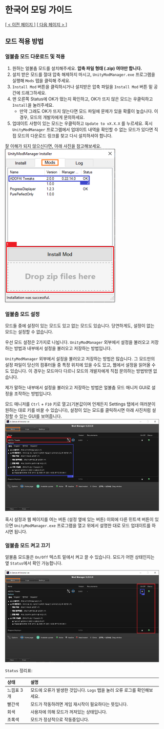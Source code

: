 # 한국어 모딩 가이드
<ins>[[ < 이전 페이지 ]](./1.md)</ins> <ins>[[ 다음 페이지 > ]](./3.md)</ins>

## 모드 적용 방법

### 얼불춤 모드 다운로드 및 적용

1. 원하는 얼불춤 모드를 설치해주세요. **압축 파일 형태 (.zip) 여야만 합니다.**
2. 설치 받은 모드를 절대 압축 해제하지 마시고, `UnityModManager.exe` 프로그램을 실행해 `Mods` 탭을 클릭해 주세요.
3. `Install Mod` 버튼을 클릭하시거나 설치받은 압축 파일을 `Install Mod` 버튼 밑 공간에 드래그하세요.
4. 맨 오른쪽 Status에 OK가 떴는지 확인하고, OK가 뜨지 않은 모드는 우클릭하고 `Install`을 눌러주세요.
    * 만약 그래도 OK가 뜨지 않는다면 모드 파일에 문제가 있을 확률이 높습니다. 이 경우, 모드의 개발자에게 문의하세요.
5. 업데이트 사항이 있는 모드는 우클릭하고 `Update to vX.X.X` 를 누르세요. 혹시 `UnityModManager` 프로그램에서 업데이트 내역을 확인할 수 없는 모드가 있다면 직접 모드의 다운로드 링크를 찾고 다시 설치하셔야 합니다.

잘 이해가 되지 않으신다면, 아래 사진을 참고해보세요.
![](../resources/2/image1.png)

### 얼불춤 모드 설정

모드들 중에 설정이 있는 모드도 있고 없는 모드도 있습니다. 당연하게도, 설정이 없는 모드는 설정할 수 없습니다.

우선 모드 설정은 2가지로 나뉩니다. `UnityModManager` 외부에서 설정을 불러오고 저장하는 방법과 내부에서 설정을 불러오고 저장하는 방법입니다.

`UnityModManager` 외부에서 설정을 불러오고 저장하는 방법은 많습니다. 그 모드만의 설정 파일이 당신의 컴퓨터들 중 특정 위치에 있을 수도 있고, 웹에서 설정을 읽어올 수도 있습니다. 이 경우는 모드마다 다르니 모드의 개발자에게 직접 문의하는 방법밖엔 없습니다.

제가 말하는 내부에서 설정을 불러오고 저장하는 방법은 얼불춤 모드 매니저 GUI로 설정을 조작하는 방법입니다.

모드 매니저를 `Ctrl` + `F10` 키로 열고(기본값이며 언제든지 Settings 탭에서 여러분이 원하는 대로 키를 바꿀 수 있습니다), 설정이 있는 모드를 클릭하시면 아래 사진처럼 설정할 수 있는 GUI를 보여줍니다.
![](../resources/2/image2.png)

혹시 설정과 웹 페이지를 여는 버튼 (설정 옆에 있는 버튼) 이외에 다른 민트색 버튼이 있으면 `UnityModManager.exe` 프로그램을 열고 위에서 설명한 대로 모드 업데이트를 하시면 됩니다.

### 얼불춤 모드 켜고 끄기

얼불춤 모드들은 `On/Off` 텍스트 밑에서 켜고 끌 수 있습니다. 모드가 어떤 상태인지는 옆 `Status`에서 확인 가능합니다.

![](../resources/2/image3.png)

`Status` 정리표:

| 상태       | 설명                                                                      |
|:-----------|:--------------------------------------------------------------------------|
| 느낌표 3개 | 모드에 오류가 발생한 것입니다. `Logs` 탭을 눌러 오류 로그를 확인해보세요. |
| 빨간색     | 모드가 작동하려면 게임 재시작이 필요하다는 뜻입니다.                      |
| 회색       | 사용자에 의해 모드가 꺼져있는 상태입니다.                                 |
| 초록색     | 모드가 정상적으로 작동중입니다.                                           |